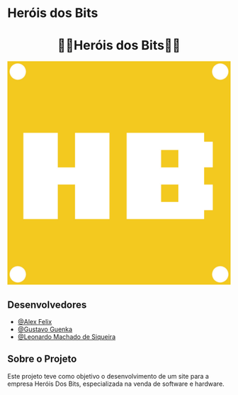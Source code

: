 # Heróis dos Bits

<div align="center">
 <h1>👾👾Heróis dos Bits👾👾</h1>
</div>

<div align="center">
<img src="https://github.com/FireWolf014/HeroisDosBits/blob/main/img/logo.jpg" />
</div>

 ## Desenvolvedores
- [@Alex Felix](https://github.com/afsilva3021)
- [@Gustavo Guenka](https://github.com/salsa666)
- [@Leonardo Machado de Siqueira](https://github.com/FireWolf014)

## Sobre o Projeto
<p> Este projeto teve como objetivo o desenvolvimento de um site para a empresa Heróis Dos Bits, especializada na venda de software e hardware.</p>
